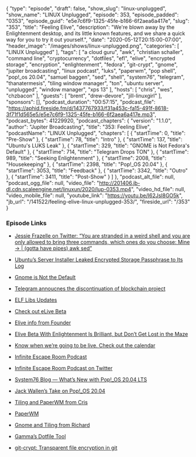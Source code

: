 {
  "type": "episode",
  "draft": false,
  "show_slug": "linux-unplugged",
  "show_name": "LINUX Unplugged",
  "episode": 353,
  "episode_padded": "0353",
  "episode_guid": "e5e7c6f9-1325-45fe-b166-6f2aea6a417e",
  "slug": "353",
  "title": "Feeling Elive",
  "description": "We're blown away by the Enlightenment desktop, and its little known features, and we share a quick way for you to try it out yourself.",
  "date": "2020-05-12T20:15:00-07:00",
  "header_image": "/images/shows/linux-unplugged.png",
  "categories": [
    "LINUX Unplugged"
  ],
  "tags": [
    "a cloud guru",
    "awk",
    "christian schaller",
    "command line",
    "cryptocurrency",
    "dotfiles",
    "efl",
    "elive",
    "encrypted storage",
    "encryption",
    "enlightenment",
    "fedora",
    "git-crypt",
    "gnome",
    "jupiter broadcasting",
    "linux podcast",
    "luks",
    "paperwm",
    "pop shell",
    "pop!_os 20.04",
    "samuel baggen",
    "sed",
    "shell",
    "system76",
    "telegram",
    "thanatermesis",
    "tiling window manager",
    "ton",
    "ubuntu server",
    "unplugged",
    "window manager",
    "xps 13"
  ],
  "hosts": [
    "chris",
    "wes",
    "chzbacon"
  ],
  "guests": [
    "brent",
    "drew-devore",
    "jill-linuxgirl"
  ],
  "sponsors": [],
  "podcast_duration": "00:57:15",
  "podcast_file": "https://aphid.fireside.fm/d/1437767933/f31a453c-fa15-491f-8618-3f71f1d565e5/e5e7c6f9-1325-45fe-b166-6f2aea6a417e.mp3",
  "podcast_bytes": 41229920,
  "podcast_chapters": {
    "version": "1.1.0",
    "author": "Jupiter Broadcasting",
    "title": "353: Feeling Elive",
    "podcastName": "LINUX Unplugged",
    "chapters": [
      {
        "startTime": 0,
        "title": "Pre-Show"
      },
      {
        "startTime": 78,
        "title": "Intro"
      },
      {
        "startTime": 137,
        "title": "Ubuntu's LUKS Leak"
      },
      {
        "startTime": 329,
        "title": "GNOME is Not Fedora's Default"
      },
      {
        "startTime": 714,
        "title": "Telegram Drops TON"
      },
      {
        "startTime": 989,
        "title": "Seeking Enlightenment"
      },
      {
        "startTime": 2008,
        "title": "Housekeeping"
      },
      {
        "startTime": 2398,
        "title": "Pop!_OS 20.04"
      },
      {
        "startTime": 3053,
        "title": "Feedback"
      },
      {
        "startTime": 3342,
        "title": "Outro"
      },
      {
        "startTime": 3411,
        "title": "Post-Show"
      }
    ]
  },
  "podcast_alt_file": null,
  "podcast_ogg_file": null,
  "video_file": "http://201406.jb-dl.cdn.scaleengine.net/linuxun/2020/lup-0353.mp4",
  "video_hd_file": null,
  "video_mobile_file": null,
  "youtube_link": "https://youtu.be/I62Jsl8GO5k",
  "jb_url": "/141522/feeling-elive-linux-unplugged-353/",
  "fireside_url": "/353"
}


### Episode Links

  * [Jessie Frazelle on Twitter: “You are stranded in a weird shell and you are only allowed to bring three commands, which ones do you choose: Mine -> | (gotta have pipes) awk sed”](https://twitter.com/jessfraz/status/1260029820366249985 "Jessie Frazelle on Twitter: “You are stranded in a weird shell and you are only allowed to bring three commands, which ones do you choose: Mine -> | \(gotta have pipes\) awk sed”")
  * [Ubuntu’s Server Installer Leaked Encrypted Storage Passphrase to Its Log](https://bugs.launchpad.net/ubuntu/+source/subiquity/+bug/1878115 "Ubuntu’s Server Installer Leaked Encrypted Storage Passphrase to Its Log")
  * [Gnome is Not the Default](https://blogs.gnome.org/uraeus/2020/05/07/gnome-is-not-the-default-for-fedora-workstation/ "Gnome is Not the Default")
  * [Telegram annoucnes the discontinuation of blockchain project](https://telegra.ph/What-Was-TON-And-Why-It-Is-Over-05-12 "Telegram annoucnes the discontinuation of blockchain project")
  * [ELF Libs Updates](https://www.enlightenment.org/news/efl-1.24.1 "ELF Libs Updates")
  * [Check out eLive Beta](https://www.elivecd.org/download/beta/ "Check out eLive Beta")
  * [Elive info from Founder](https://slexy.org/view/s21buVnqeI "Elive info from Founder")
  * [Elive Beta With Enlightenment Is Brilliant, but Don’t Get Lost in the Maze](https://linuxinsider.com/story/elive-beta-with-enlightenment-is-brilliant-but-dont-get-lost-in-the-maze-86548.html "Elive Beta With Enlightenment Is Brilliant, but Don’t Get Lost in the Maze")
  * [Know when we’re going to be live. Check out the calendar](https://www.jupiterbroadcasting.com/release-calendar/ "Know when we’re going to be live. Check out the calendar")
  * [Infinite Escape Room Podcast](https://www.theinfiniteescaperoom.com/ "Infinite Escape Room Podcast")
  * [Infinite Escape Room Podcast on Twitter](https://twitter.com/TIER_podcast "Infinite Escape Room Podcast on Twitter")
  * [System76 Blog — What’s New with Pop!_OS 20.04 LTS](https://blog.system76.com/post/616861064165031936/whats-new-with-popos-2004-lts "System76 Blog — What’s New with Pop!_OS 20.04 LTS")
  * [Jack Wallen’s Take on Pop!_OS 20.04](https://www.techrepublic.com/article/what-other-linux-distributions-could-learn-from-pop-os-20-04/ "Jack Wallen’s Take on Pop!_OS 20.04")
  * [Tiling and PaperWM from Cris ](https://slexy.org/view/s2Jy2QuVLC "Tiling and PaperWM from Cris
")

  * [PaperWM ](https://github.com/paperwm/PaperWM "PaperWM
")

  * [Gnome and Tiling from Richard ](https://slexy.org/view/s2HteukR1Z "Gnome and Tiling from Richard
")

  * [Gamma’s Dotfile Tool ](https://slexy.org/view/s2KWDHwICr "Gamma’s Dotfile Tool
")

  * [git-crypt: Transparent file encryption in git](https://github.com/AGWA/git-crypt "git-crypt: Transparent file encryption in git")


